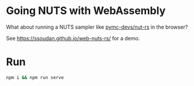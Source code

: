 # Going NUTS with WebAssembly

What about running a NUTS sampler like [pymc-devs/nut-rs](https://github.com/pymc-devs/nuts-rs) in the browser? 

See https://ssoudan.github.io/web-nuts-rs/ for a demo.

# Run

```bash
npm i && npm run serve
```


